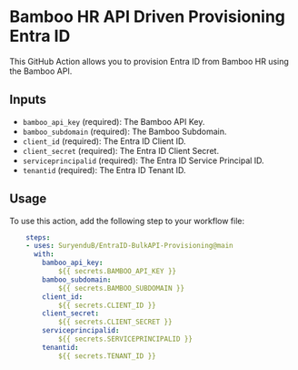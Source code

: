# Bamboo HR API Driven Provisioning Entra ID

This GitHub Action allows you to provision Entra ID from Bamboo HR using the Bamboo API.

## Inputs

- `bamboo_api_key` (required): The Bamboo API Key.
- `bamboo_subdomain` (required): The Bamboo Subdomain.
- `client_id` (required): The Entra ID Client ID.
- `client_secret` (required): The Entra ID Client Secret.
- `serviceprincipalid` (required): The Entra ID Service Principal ID.
- `tenantid` (required): The Entra ID Tenant ID.

## Usage

To use this action, add the following step to your workflow file:

```yaml
    steps:
    - uses: SuryenduB/EntraID-BulkAPI-Provisioning@main
      with:
        bamboo_api_key:
            ${{ secrets.BAMBOO_API_KEY }}
        bamboo_subdomain:
            ${{ secrets.BAMBOO_SUBDOMAIN }}
        client_id:
            ${{ secrets.CLIENT_ID }}
        client_secret:
            ${{ secrets.CLIENT_SECRET }}
        serviceprincipalid:
            ${{ secrets.SERVICEPRINCIPALID }}
        tenantid:
            ${{ secrets.TENANT_ID }} 
```
